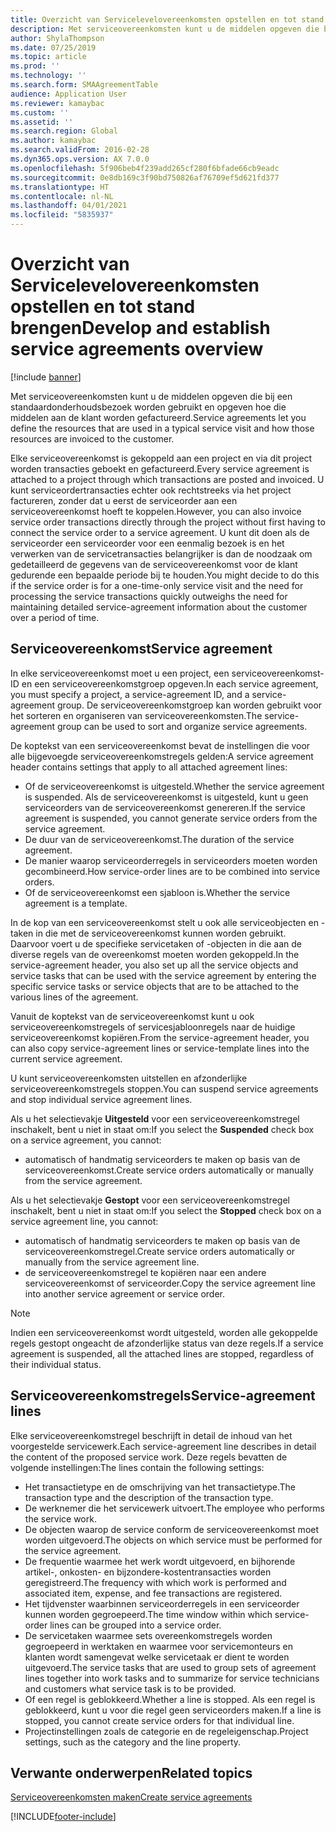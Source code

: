 ```yaml
---
title: Overzicht van Servicelevelovereenkomsten opstellen en tot stand brengen
description: Met serviceovereenkomsten kunt u de middelen opgeven die bij een standaardonderhoudsbezoek worden gebruikt en opgeven hoe die middelen aan de klant worden gefactureerd.
author: ShylaThompson
ms.date: 07/25/2019
ms.topic: article
ms.prod: ''
ms.technology: ''
ms.search.form: SMAAgreementTable
audience: Application User
ms.reviewer: kamaybac
ms.custom: ''
ms.assetid: ''
ms.search.region: Global
ms.author: kamaybac
ms.search.validFrom: 2016-02-28
ms.dyn365.ops.version: AX 7.0.0
ms.openlocfilehash: 5f906beb4f239add265cf280f6bfade66cb9eadc
ms.sourcegitcommit: 0e8db169c3f90bd750826af76709ef5d621fd377
ms.translationtype: HT
ms.contentlocale: nl-NL
ms.lasthandoff: 04/01/2021
ms.locfileid: "5835937"
---
```

# <a name="develop-and-establish-service-agreements-overview"></a><span data-ttu-id="5ca63-103">Overzicht van Servicelevelovereenkomsten opstellen en tot stand brengen</span><span class="sxs-lookup"><span data-stu-id="5ca63-103">Develop and establish service agreements overview</span></span>

[!include [banner](../includes/banner.md)]

<span data-ttu-id="5ca63-104">Met serviceovereenkomsten kunt u de middelen opgeven die bij een standaardonderhoudsbezoek worden gebruikt en opgeven hoe die middelen aan de klant worden gefactureerd.</span><span class="sxs-lookup"><span data-stu-id="5ca63-104">Service agreements let you define the resources that are used in a typical service visit and how those resources are invoiced to the customer.</span></span>

<span data-ttu-id="5ca63-105">Elke serviceovereenkomst is gekoppeld aan een project en via dit project worden transacties geboekt en gefactureerd.</span><span class="sxs-lookup"><span data-stu-id="5ca63-105">Every service agreement is attached to a project through which transactions are posted and invoiced.</span></span> <span data-ttu-id="5ca63-106">U kunt serviceordertransacties echter ook rechtstreeks via het project factureren, zonder dat u eerst de serviceorder aan een serviceovereenkomst hoeft te koppelen.</span><span class="sxs-lookup"><span data-stu-id="5ca63-106">However, you can also invoice service order transactions directly through the project without first having to connect the service order to a service agreement.</span></span> <span data-ttu-id="5ca63-107">U kunt dit doen als de serviceorder een serviceorder voor een eenmalig bezoek is en het verwerken van de servicetransacties belangrijker is dan de noodzaak om gedetailleerd de gegevens van de serviceovereenkomst voor de klant gedurende een bepaalde periode bij te houden.</span><span class="sxs-lookup"><span data-stu-id="5ca63-107">You might decide to do this if the service order is for a one-time-only service visit and the need for processing the service transactions quickly outweighs the need for maintaining detailed service-agreement information about the customer over a period of time.</span></span>

## <a name="service-agreement"></a><span data-ttu-id="5ca63-108">Serviceovereenkomst</span><span class="sxs-lookup"><span data-stu-id="5ca63-108">Service agreement</span></span>

<span data-ttu-id="5ca63-109">In elke serviceovereenkomst moet u een project, een serviceovereenkomst-ID en een serviceovereenkomstgroep opgeven.</span><span class="sxs-lookup"><span data-stu-id="5ca63-109">In each service agreement, you must specify a project, a service-agreement ID, and a service-agreement group.</span></span> <span data-ttu-id="5ca63-110">De serviceovereenkomstgroep kan worden gebruikt voor het sorteren en organiseren van serviceovereenkomsten.</span><span class="sxs-lookup"><span data-stu-id="5ca63-110">The service-agreement group can be used to sort and organize service agreements.</span></span>

<span data-ttu-id="5ca63-111">De koptekst van een serviceovereenkomst bevat de instellingen die voor alle bijgevoegde serviceovereenkomstregels gelden:</span><span class="sxs-lookup"><span data-stu-id="5ca63-111">A service agreement header contains settings that apply to all attached agreement lines:</span></span>

-  <span data-ttu-id="5ca63-112">Of de serviceovereenkomst is uitgesteld.</span><span class="sxs-lookup"><span data-stu-id="5ca63-112">Whether the service agreement is suspended.</span></span> <span data-ttu-id="5ca63-113">Als de serviceovereenkomst is uitgesteld, kunt u geen serviceorders van de serviceovereenkomst genereren.</span><span class="sxs-lookup"><span data-stu-id="5ca63-113">If the service agreement is suspended, you cannot generate service orders from the service agreement.</span></span>
-  <span data-ttu-id="5ca63-114">De duur van de serviceovereenkomst.</span><span class="sxs-lookup"><span data-stu-id="5ca63-114">The duration of the service agreement.</span></span>
-  <span data-ttu-id="5ca63-115">De manier waarop serviceorderregels in serviceorders moeten worden gecombineerd.</span><span class="sxs-lookup"><span data-stu-id="5ca63-115">How service-order lines are to be combined into service orders.</span></span>
-  <span data-ttu-id="5ca63-116">Of de serviceovereenkomst een sjabloon is.</span><span class="sxs-lookup"><span data-stu-id="5ca63-116">Whether the service agreement is a template.</span></span>

<span data-ttu-id="5ca63-117">In de kop van een serviceovereenkomst stelt u ook alle serviceobjecten en -taken in die met de serviceovereenkomst kunnen worden gebruikt. Daarvoor voert u de specifieke servicetaken of -objecten in die aan de diverse regels van de overeenkomst moeten worden gekoppeld.</span><span class="sxs-lookup"><span data-stu-id="5ca63-117">In the service-agreement header, you also set up all the service objects and service tasks that can be used with the service agreement by entering the specific service tasks or service objects that are to be attached to the various lines of the agreement.</span></span>

<span data-ttu-id="5ca63-118">Vanuit de koptekst van de serviceovereenkomst kunt u ook serviceovereenkomstregels of servicesjabloonregels naar de huidige serviceovereenkomst kopiëren.</span><span class="sxs-lookup"><span data-stu-id="5ca63-118">From the service-agreement header, you can also copy service-agreement lines or service-template lines into the current service agreement.</span></span>

<span data-ttu-id="5ca63-119">U kunt serviceovereenkomsten uitstellen en afzonderlijke serviceovereenkomstregels stoppen.</span><span class="sxs-lookup"><span data-stu-id="5ca63-119">You can suspend service agreements and stop individual service agreement lines.</span></span>

<span data-ttu-id="5ca63-120">Als u het selectievakje **Uitgesteld** voor een serviceovereenkomstregel inschakelt, bent u niet in staat om:</span><span class="sxs-lookup"><span data-stu-id="5ca63-120">If you select the **Suspended** check box on a service agreement, you cannot:</span></span>

-    <span data-ttu-id="5ca63-121">automatisch of handmatig serviceorders te maken op basis van de serviceovereenkomst.</span><span class="sxs-lookup"><span data-stu-id="5ca63-121">Create service orders automatically or manually from the service agreement.</span></span>

<span data-ttu-id="5ca63-122">Als u het selectievakje **Gestopt** voor een serviceovereenkomstregel inschakelt, bent u niet in staat om:</span><span class="sxs-lookup"><span data-stu-id="5ca63-122">If you select the **Stopped** check box on a service agreement line, you cannot:</span></span>

-    <span data-ttu-id="5ca63-123">automatisch of handmatig serviceorders te maken op basis van de serviceovereenkomstregel.</span><span class="sxs-lookup"><span data-stu-id="5ca63-123">Create service orders automatically or manually from the service agreement line.</span></span>
-    <span data-ttu-id="5ca63-124">de serviceovereenkomstregel te kopiëren naar een andere serviceovereenkomst of serviceorder.</span><span class="sxs-lookup"><span data-stu-id="5ca63-124">Copy the service agreement line into another service agreement or service order.</span></span>


> [!NOTE]
> <span data-ttu-id="5ca63-125">Indien een serviceovereenkomst wordt uitgesteld, worden alle gekoppelde regels gestopt ongeacht de afzonderlijke status van deze regels.</span><span class="sxs-lookup"><span data-stu-id="5ca63-125">If a service agreement is suspended, all the attached lines are stopped, regardless of their individual status.</span></span>

## <a name="service-agreement-lines"></a><span data-ttu-id="5ca63-126">Serviceovereenkomstregels</span><span class="sxs-lookup"><span data-stu-id="5ca63-126">Service-agreement lines</span></span>

<span data-ttu-id="5ca63-127">Elke serviceovereenkomstregel beschrijft in detail de inhoud van het voorgestelde servicewerk.</span><span class="sxs-lookup"><span data-stu-id="5ca63-127">Each service-agreement line describes in detail the content of the proposed service work.</span></span> <span data-ttu-id="5ca63-128">Deze regels bevatten de volgende instellingen:</span><span class="sxs-lookup"><span data-stu-id="5ca63-128">The lines contain the following settings:</span></span>

-  <span data-ttu-id="5ca63-129">Het transactietype en de omschrijving van het transactietype.</span><span class="sxs-lookup"><span data-stu-id="5ca63-129">The transaction type and the description of the transaction type.</span></span>
-  <span data-ttu-id="5ca63-130">De werknemer die het servicewerk uitvoert.</span><span class="sxs-lookup"><span data-stu-id="5ca63-130">The employee who performs the service work.</span></span>
-  <span data-ttu-id="5ca63-131">De objecten waarop de service conform de serviceovereenkomst moet worden uitgevoerd.</span><span class="sxs-lookup"><span data-stu-id="5ca63-131">The objects on which service must be performed for the service agreement.</span></span>
-  <span data-ttu-id="5ca63-132">De frequentie waarmee het werk wordt uitgevoerd, en bijhorende artikel-, onkosten- en bijzondere-kostentransacties worden geregistreerd.</span><span class="sxs-lookup"><span data-stu-id="5ca63-132">The frequency with which work is performed and associated item, expense, and fee transactions are registered.</span></span>
-  <span data-ttu-id="5ca63-133">Het tijdvenster waarbinnen serviceorderregels in een serviceorder kunnen worden gegroepeerd.</span><span class="sxs-lookup"><span data-stu-id="5ca63-133">The time window within which service-order lines can be grouped into a service order.</span></span>
-  <span data-ttu-id="5ca63-134">De servicetaken waarmee sets overeenkomstregels worden gegroepeerd in werktaken en waarmee voor servicemonteurs en klanten wordt samengevat welke servicetaak er dient te worden uitgevoerd.</span><span class="sxs-lookup"><span data-stu-id="5ca63-134">The service tasks that are used to group sets of agreement lines together into work tasks and to summarize for service technicians and customers what service task is to be provided.</span></span>
-  <span data-ttu-id="5ca63-135">Of een regel is geblokkeerd.</span><span class="sxs-lookup"><span data-stu-id="5ca63-135">Whether a line is stopped.</span></span> <span data-ttu-id="5ca63-136">Als een regel is geblokkeerd, kunt u voor die regel geen serviceorders maken.</span><span class="sxs-lookup"><span data-stu-id="5ca63-136">If a line is stopped, you cannot create service orders for that individual line.</span></span>
-  <span data-ttu-id="5ca63-137">Projectinstellingen zoals de categorie en de regeleigenschap.</span><span class="sxs-lookup"><span data-stu-id="5ca63-137">Project settings, such as the category and the line property.</span></span>

## <a name="related-topics"></a><span data-ttu-id="5ca63-138">Verwante onderwerpen</span><span class="sxs-lookup"><span data-stu-id="5ca63-138">Related topics</span></span>

[<span data-ttu-id="5ca63-139">Serviceovereenkomsten maken</span><span class="sxs-lookup"><span data-stu-id="5ca63-139">Create service agreements</span></span>](create-service-agreements.md)


[!INCLUDE[footer-include](../../includes/footer-banner.md)]
